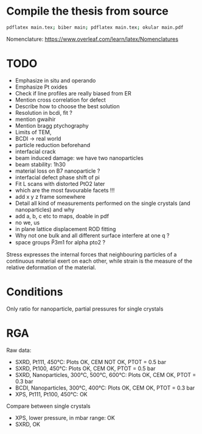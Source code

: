 # Compile the thesis from source

```bash
pdflatex main.tex; biber main; pdflatex main.tex; okular main.pdf
```

Nomenclature: https://www.overleaf.com/learn/latex/Nomenclatures

# TODO
* Emphasize in situ and operando
* Emphasize Pt oxides
* Check if line profiles are really biased from ER
* Mention cross correlation for defect
* Describe how to choose the best solution
* Resolution in bcdi, fit ?
* mention gwaihir
* Mention bragg ptychography
* Limits of TEM,
* BCDI -> real world
* particle reduction beforehand
* interfacial crack
* beam induced damage: we have two nanoparticles
* beam stability: 1h30
* material loss on B7 nanoparticle ?
* interfacial defect phase shift of pi
* Fit L scans with distorted PtO2 later
* which are the most favourable facets !!!
* add x y z frame somewhere
* Detail all kind of measurements performed on the single crystals (and nanoparticles) and why
* add a, b, c etc to maps, doable in pdf
* no we, us
* in plane lattice displacement ROD fitting
* Why not one bulk and all different surface interfere at one q ?
* space groups P̅3m1 for alpha pto2 ?

Stress expresses the internal forces that neighbouring particles of a continuous material exert on each other, while strain is the measure of the relative deformation of the material.

# Conditions
Only ratio for nanoparticle, partial pressures for single crystals

# RGA
Raw data:
* SXRD, Pt111, 450°C: Plots OK, CEM NOT OK, PTOT = 0.5 bar
* SXRD, Pt100, 450°C: Plots OK, CEM OK, PTOT = 0.5 bar
* SXRD, Nanoparticles, 300°C, 500°C, 600°C: Plots OK, CEM OK, PTOT = 0.3 bar
* BCDI, Nanoparticles, 300°C, 400°C: Plots OK, CEM OK, PTOT = 0.3 bar
* XPS, Pt111, Pt100, 450°C: OK

Compare between single crystals
* XPS, lower pressure, in mbar range: OK
* SXRD, OK

